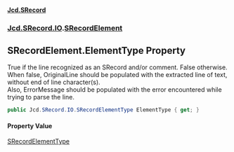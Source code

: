 #### [Jcd.SRecord](index.md 'index')
### [Jcd.SRecord.IO](Jcd.SRecord.IO.md 'Jcd.SRecord.IO').[SRecordElement](Jcd.SRecord.IO.SRecordElement.md 'Jcd.SRecord.IO.SRecordElement')

## SRecordElement.ElementType Property

True if the line recognized as an SRecord and/or comment. False otherwise.  
When false, OriginalLine should be populated with the extracted line of text, without end of line character(s).  
Also, ErrorMessage should be populated with the error encountered while trying to parse the line.

```csharp
public Jcd.SRecord.IO.SRecordElementType ElementType { get; }
```

#### Property Value
[SRecordElementType](Jcd.SRecord.IO.SRecordElementType.md 'Jcd.SRecord.IO.SRecordElementType')